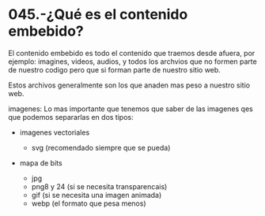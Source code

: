 045.-¿Qué es el contenido embebido?
 ===

 El contenido embebido es todo el contenido que traemos desde afuera, por ejemplo: imagines, videos, audios, y todos los archvios que no formen parte de nuestro codigo pero que si forman parte de nuestro sitio web.

 Estos archivos generalmente son los que anaden mas peso a nuestro sitio web.

imagenes:
Lo mas importante que tenemos que saber de las imagenes qes que podemos separarlas en dos tipos:
 * imagenes vectoriales
   - svg (recomendado siempre que se pueda)

 * mapa de bits
   - jpg
   - png8 y 24 (si se necesita transparencais)
   - gif (si se necesita una imagen animada)
   - webp (el formato que pesa menos)